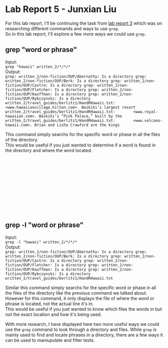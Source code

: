 # Lab Report 5 - Junxian Liu

For this lab report, I'll be continuing the task from [lab report 3](https://junxian-liu.github.io/cse15l-lab-reports/LabReport3.html) which 
was on researching different commands and ways to use `grep`. <br>
So in this lab report, I'll explore a few more ways we could use `grep`.

## grep "word or phrase"
 
 Input:<br>
 `grep "hawaii" written_2/*/*/*` <br>
 Output: <br>
 `grep: written_2/non-fiction/OUP/Abernathy: Is a directory
  grep: written_2/non-fiction/OUP/Berk: Is a directory
  grep: written_2/non-fiction/OUP/Castro: Is a directory
  grep: written_2/non-fiction/OUP/Fletcher: Is a directory
  grep: written_2/non-fiction/OUP/Kauffman: Is a directory
  grep: written_2/non-fiction/OUP/Rybczynski: Is a directory
  written_2/travel_guides/berlitz1/HandRHawaii.txt:        <www.hawaiianvillage.hilton.com>. Waikiki’s largest resort
  written_2/travel_guides/berlitz1/HandRHawaii.txt:        <www.royal-hawaiian.com>. Waikiki’s “Pink Palace,” built by the
  written_2/travel_guides/berlitz1/HandRHawaii.txt:        <www.volcano-hawaii.com>. Brian and Lisha Crawford are the kings`
 <br>
 
 This command simply searchs for the specific word or phase in all the files of the directory.<br>
 This would be useful if you just wanted to determine if a word is found in the directory and where the word located. 
 <br><br> <br><br> <br><br> <br><br> <br><br> <br><br>
 ## grep -l "word or phrase"
 
 Input:<br>
 `grep -l "hawaii" written_2/*/*/*` <br>
 Output: <br>
 `grep: written_2/non-fiction/OUP/Abernathy: Is a directory
  grep: written_2/non-fiction/OUP/Berk: Is a directory
  grep: written_2/non-fiction/OUP/Castro: Is a directory
  grep: written_2/non-fiction/OUP/Fletcher: Is a directory
  grep: written_2/non-fiction/OUP/Kauffman: Is a directory
  grep: written_2/non-fiction/OUP/Rybczynski: Is a directory
  written_2/travel_guides/berlitz1/HandRHawaii.txt`
 <br>
 
 Similar this command simply searchs for the specific word or phase in all the files of the directory like the previous command we talked about.
 However for this command, it only displays the file of where the word or phrase is located, not the actual line it's in.<br>
 This would be useful if you just wanted to know which files the words in but not the exact location and how it's being used. <br>
 
 With more research, I have displayed here two more useful ways we could use the `grep` command to look through a directory and files. 
 While `grep` is mainly used to find and locate phrases in a directory, there are a few ways it can be used to maniupulate and filter texts. 
